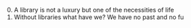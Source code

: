 0. A library is not a luxury but one of the necessities of life
1. Without libraries what have we? We have no past and no fu
